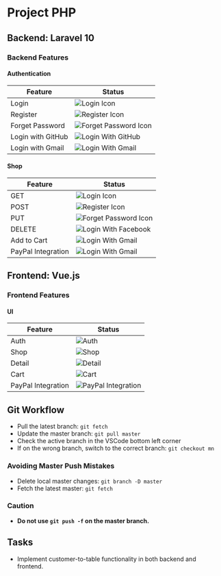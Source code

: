 # Project PHP

## Backend: Laravel 10

### Backend Features

#### Authentication

| Feature           | Status                                                     |
| ------------------ | -------------------------------------------------------   |
| Login              | ![Login Icon](https://cdn.jsdelivr.net/gh/Readme-Workflows/Readme-Icons@main/icons/octicons/ApprovedChanges.svg)|
| Register           | ![Register Icon](https://cdn.jsdelivr.net/gh/Readme-Workflows/Readme-Icons@main/icons/octicons/ApprovedChanges.svg)|
| Forget Password    | ![Forget Password Icon](https://cdn.jsdelivr.net/gh/Readme-Workflows/Readme-Icons@main/icons/octicons/ApprovedChanges.svg)|
| Login with GitHub | ![Login With GitHub](https://cdn.jsdelivr.net/gh/Readme-Workflows/Readme-Icons@main/icons/octicons/ApprovedChanges.svg) |
| Login with Gmail    | ![Login With Gmail](https://cdn.jsdelivr.net/gh/Readme-Workflows/Readme-Icons@main/icons/octicons/ApprovedChangesGrey.svg)|

#### Shop

| Feature           | Status                                                     |
| ------------------ | -------------------------------------------------------   |
| GET              | ![Login Icon](https://cdn.jsdelivr.net/gh/Readme-Workflows/Readme-Icons@main/icons/octicons/ApprovedChangesGrey.svg)                        |
| POST           | ![Register Icon](https://cdn.jsdelivr.net/gh/Readme-Workflows/Readme-Icons@main/icons/octicons/ApprovedChangesGrey.svg)           |
| PUT    | ![Forget Password Icon](https://cdn.jsdelivr.net/gh/Readme-Workflows/Readme-Icons@main/icons/octicons/ApprovedChangesGrey.svg)           |
| DELETE | ![Login With Facebook](https://cdn.jsdelivr.net/gh/Readme-Workflows/Readme-Icons@main/icons/octicons/ApprovedChangesGrey.svg)       |
| Add to Cart    | ![Login With Gmail](https://cdn.jsdelivr.net/gh/Readme-Workflows/Readme-Icons@main/icons/octicons/ApprovedChangesGrey.svg)       |
| PayPal Integration    | ![Login With Gmail](https://cdn.jsdelivr.net/gh/Readme-Workflows/Readme-Icons@main/icons/octicons/ApprovedChangesGrey.svg)       |

## Frontend: Vue.js

### Frontend Features

#### UI

| Feature           | Status                                                    |
| ------------------ | -------------------------------------------------------  |
| Auth               | ![Auth](https://cdn.jsdelivr.net/gh/Readme-Workflows/Readme-Icons@main/icons/octicons/ApprovedChanges.svg)                           |
| Shop               | ![Shop](https://cdn.jsdelivr.net/gh/Readme-Workflows/Readme-Icons@main/icons/octicons/ApprovedChanges.svg)                           |
| Detail             | ![Detail](https://cdn.jsdelivr.net/gh/Readme-Workflows/Readme-Icons@main/icons/octicons/ApprovedChanges.svg)                           |
| Cart               | ![Cart](https://cdn.jsdelivr.net/gh/Readme-Workflows/Readme-Icons@main/icons/octicons/ApprovedChanges.svg)                           |
| PayPal Integration | ![PayPal Integration](https://cdn.jsdelivr.net/gh/Readme-Workflows/Readme-Icons@main/icons/octicons/ApprovedChangesGrey.svg)      |

## Git Workflow

- Pull the latest branch: `git fetch`
- Update the master branch: `git pull master`
- Check the active branch in the VSCode bottom left corner
- If on the wrong branch, switch to the correct branch: `git checkout mn`

### Avoiding Master Push Mistakes

- Delete local master changes: `git branch -D master`
- Fetch the latest master: `git fetch`

### Caution

- **Do not use `git push -f` on the master branch.**

## Tasks

- Implement customer-to-table functionality in both backend and frontend.
